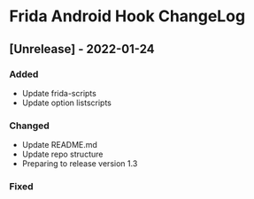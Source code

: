 # Frida Android Hook ChangeLog

## [Unrelease] - 2022-01-24

### Added
- Update frida-scripts
- Update option listscripts

### Changed
- Update README.md
- Update repo structure
- Preparing to release version 1.3

### Fixed